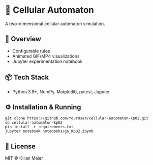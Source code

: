 # 🎲 Cellular Automaton

A two-dimensional cellular automaton simulation.

## 🚀 Overview
- Configurable rules
- Animated GIF/MP4 visualizations
- Jupyter experimentation notebook

## 📦 Tech Stack
- Python 3.8+, NumPy, Matplotlib, pytest, Jupyter

## ⚙️ Installation & Running
```
git clone https://github.com/YourUser/cellular-automaton-kp02.git
cd cellular-automaton-kp02
pip install -r requirements.txt
jupyter notebook notebooks/g6_Kp02.ipynb
```

## 📄 License
MIT © Kilian Maier

